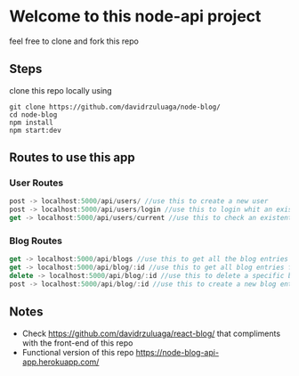 # Welcome to this node-api project

feel free to clone and fork this repo 

## Steps
clone this repo locally using 
```
git clone https://github.com/davidrzuluaga/node-blog/
cd node-blog
npm install 
npm start:dev
```

## Routes to use this app

### User Routes
``` javascript
post -> localhost:5000/api/users/ //use this to create a new user
post -> localhost:5000/api/users/login //use this to login whit an existent user
get -> localhost:5000/api/users/current //use this to check an existent user token
```

### Blog Routes
```javascript
get -> localhost:5000/api/blogs //use this to get all the blog entries
get -> localhost:5000/api/blog/:id //use this to get all blog entries from a specific user
delete -> localhost:5000/api/blog/:id //use this to delete a specific blog entry
post -> localhost:5000/api/blog/:id //use this to create a new blog entry
```
## Notes

* Check https://github.com/davidrzuluaga/react-blog/ that compliments with the front-end of this repo
* Functional version of this repo  https://node-blog-api-app.herokuapp.com/
